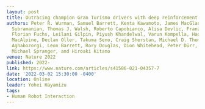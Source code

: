 ```yaml
---
layout: post
title: Outracing champion Gran Turismo drivers with deep reinforcement learning
authors: Peter R. Wurman, Samuel Barrett, Kenta Kawamoto, James MacGlashan, Kaushik
  Subramanian, Thomas J. Walsh, Roberto Capobianco, Alisa Devlic, Franziska Eckert,
  Florian Fuchs, Leilani Gilpin, Piyush Khandelwal, Varun Kompella, HaoChih Lin, Patrick
  MacAlpine, Declan Oller, Takuma Seno, Craig Sherstan, Michael D. Thomure, Houmehr
  Aghabozorgi, Leon Barrett, Rory Douglas, Dion Whitehead, Peter Dürr, Peter Stone,
  Michael Spranger, and Hiroaki Kitano
venue: Nature 2022
published: 2022-
link: https://www.nature.com/articles/s41586-021-04357-7
date: '2022-03-02 15:30:00 -0400'
location: Online
leader: Yohei Hayamizu
tags:
- Human Robot Interaction
---
```

